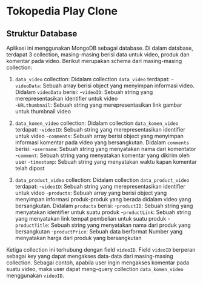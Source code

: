 # Tokopedia Play Clone
## Struktur Database
Aplikasi ini menggunakan MongoDB sebagai database. Di dalam database, terdapat 3 collection, masing-masing berisi data untuk video, produk dan komentar pada video. Berikut merupakan schema dari masing-masing collection:

1. `data_video` collection:
Didalam collection `data_video` terdapat:
-`videoData`: Sebuah array berisi object yang menyimpan informasi video. Didalam `videoData` berisi:
    -`videoID`: Sebuah string yang merepresentasikan identifier untuk video   
    -`URLthumbnail`: Sebuah string yang merepresentasikan link gambar untuk thumbnail video

3. `data_komen_video` collection:
Didalam collection `data_komen_video` terdapat:
-`videoID`: Sebuah string yang merepresentasikan identifier untuk video
-`comments`: Sebuah array berisi object yang menyimpan informasi komentar pada video yang bersangkutan. Didalam `comments` berisi:
    -`username`: Sebuah string yang menyatakan nama dari komentator
    -`comment`: Sebuah string yang menyatakan komentar yang dikirim oleh user
    -`timestamp`: Sebuah string yang menyatakan waktu kapan komentar telah dipost

4. `data_product_video` collection:
Didalam collection `data_product_video` terdapat:
-`videoID`: Sebuah string yang merepresentasikan identifier untuk video
-`products`: Sebuah array yang berisi object yang menyimpan informasi produk-produk yang berada didalam video yang bersangkutan. Didalam `products` berisi:
    -`productID`: Sebuah string yang menyatakan identifier untuk suatu produk
    -`productLink`: Sebuah string yang menyatakan link tempat pembelian untuk suatu produk
    -`productTitle`: Sebuah string yang menyatakan nama dari produk yang bersangkutan
    -`productPrice`: Sebuah data berformat Number yang menyatakan harga dari produk yang bersangkutan

Ketiga collection ini terhubung dengan field `videoID`. Field `videoID` berperan sebagai key yang dapat mengakses data-data dari masing-masing collection. Sebagai contoh, apabila user ingin mengakses komentar pada suatu video, maka user dapat meng-query collection `data_komen_video` menggunakan `videoID`.
